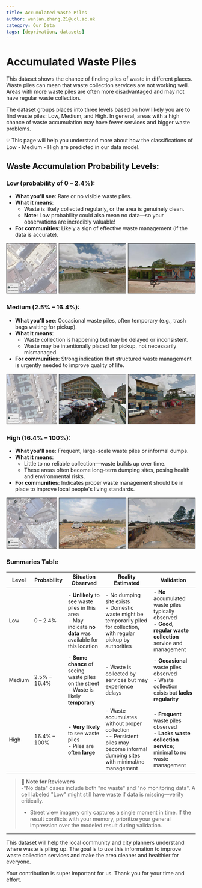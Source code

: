 ```yaml
---
title: Accumulated Waste Piles  
author: wenlan.zhang.21@ucl.ac.uk  
category: Our Data
tags: [deprivation, datasets]  
---
```


# **Accumulated Waste Piles**

This dataset shows the chance of finding piles of waste in different places. Waste piles can mean that waste collection services are not working well. Areas with more waste piles are often more disadvantaged and may not have regular waste collection.

The dataset groups places into three levels based on how likely you are to find waste piles: Low, Medium, and High. In general, areas with a high chance of waste accumulation may have fewer services and bigger waste problems.

<aside>
💡 This page will help you understand more about how the classifications of Low - Medium - High are predicted in our data model.
</aside>

## **Waste Accumulation Probability Levels:**

### **Low (probability of 0 – 2.4%):**  
<!--- **Unlikely** to see waste piles in this area.  
- But low does not always mean clean—it might also mean **no data** was available for this place.
- **Your feedback** is still very important! If you know there is waste in an area marked as "Low," telling us helps improve the data.
-->

- **What you’ll see**: Rare or no visible waste piles.
- **What it means**:
  - Waste is likely collected regularly, or the area is genuinely clean.
  - **Note**: Low probability could also mean no data—so your observations are incredibly valuable!
- **For communities**: Likely a sign of effective waste management (if the data is accurate).

![Low Waste Accumulation Probability](image-examples/L_NB.png)

### **Medium (2.5% – 16.4%):**  
<!--- **Some chance** of seeing waste on the street.  
- Waste may be there, but **not always in large amounts**.  
- This type of waste is more likely to be **temporary**. People may pile waste near the street on purpose so that **waste collection companies can pick it up** for proper management.  
-->

- **What you’ll see**: Occasional waste piles, often temporary (e.g., trash bags waiting for pickup).
- **What it means**:
  - Waste collection is happening but may be delayed or inconsistent.
  - Waste may be intentionally placed for pickup, not necessarily mismanaged.
- **For communities**: Strong indication that structured waste management is urgently needed to improve quality of life. 

![Medium Waste Accumulation Probability](image-examples/M_NB.png)

### **High (16.4% – 100%):**  
<!--- **Very likely** to see waste piles.  
- This might mean waste is **not collected properly** or people dump waste near the main road.  
- Waste is **often** dumped without proper collection, leading to constant piles that turn into informal dumping sites with **little to no management**.
-->

- **What you’ll see**: Frequent, large-scale waste piles or informal dumps.
- **What it means**:
  - Little to no reliable collection—waste builds up over time.
  - These areas often become long-term dumping sites, posing health and environmental risks.
- **For communities**: Indicates proper waste management should be in place to improve local people's living standards.

![High Waste Accumulation Probability](image-examples/H_NB.png)

### **Summaries Table**
| Level | Probability | Situation Observed | Reality Estimated | Validation | 
|-|-----|----------|----------|----------|
| Low | 0 – 2.4% | - **Unlikely** to see waste piles in this area<br>- May indicate **no data** was available for this location | - No dumping site exists<br>- Domestic waste might be temporarily piled for collection, with regular pickup by authorities | - **No** accumulated waste piles typically observed<br>- **Good, regular waste collection** service and management|
| Medium | 2.5% – 16.4% | - **Some chance** of seeing waste piles on the street<br>- Waste is likely **temporary** | - Waste is collected by services but may experience delays | - **Occasional** waste piles observed<br>- Waste collection exists but **lacks regularity** | 
| High | 16.4% – 100% | - **Very likely** to see waste piles<br>- Piles are often **large** | - Waste accumulates without proper collection<br>-- Persistent piles may become informal dumping sites with minimal/no management | - **Frequent** waste piles observed<br>- **Lacks waste collection service**; minimal to no waste management



> **📌 Note for Reviewers**  
> -"No data" cases include both "no waste" and "no monitoring data". A cell labeled "Low" might still have waste if data is missing—verify critically.  
> - Street view imagery only captures a single moment in time. If the result conflicts with your memory, prioritize your general impression over the modeled result during validation.

--------------

This dataset will help the local community and city planners understand where waste is piling up. The goal is to use this information to improve waste collection services and make the area cleaner and healthier for everyone.

Your contribution is super important for us. Thank you for your time and effort.

